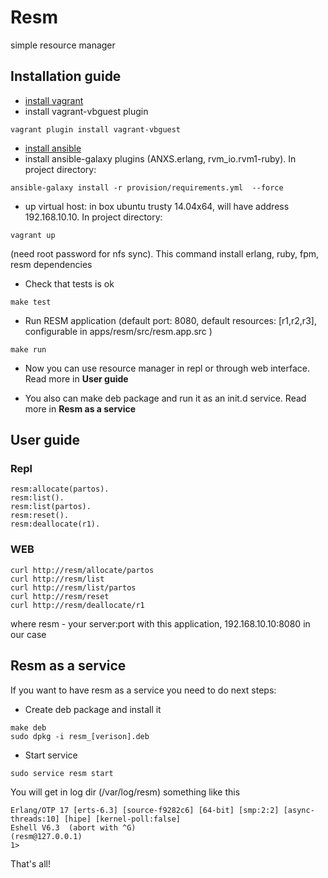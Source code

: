 # Resm
simple resource manager

## Installation guide
- [install vagrant](https://docs.vagrantup.com/v2/installation/index.html)
- install vagrant-vbguest plugin
```
vagrant plugin install vagrant-vbguest
```
-  [install ansible](http://docs.ansible.com/intro_installation.html)
- install ansible-galaxy plugins (ANXS.erlang, rvm_io.rvm1-ruby). In project directory:
```
ansible-galaxy install -r provision/requirements.yml  --force
```

- up virtual host: in box ubuntu trusty 14.04x64, will have address 192.168.10.10. In project directory:
```
vagrant up
```
(need root password for nfs sync).
This command install erlang, ruby, fpm, resm dependencies

- Check that tests is ok
```
make test
```
- Run RESM application (default port: 8080, default resources: [r1,r2,r3], configurable in apps/resm/src/resm.app.src )
```
make run
```

- Now you can use resource manager in repl or through web interface. Read more in **User guide**

- You also can make deb package and run it as an init.d service. Read more in **Resm as a service**

## User guide

### Repl
```
resm:allocate(partos).
resm:list().
resm:list(partos).
resm:reset().
resm:deallocate(r1).
```

### WEB
```
curl http://resm/allocate/partos
curl http://resm/list
curl http://resm/list/partos
curl http://resm/reset
curl http://resm/deallocate/r1
```
where resm - your server:port with this application,
192.168.10.10:8080 in our case

## Resm as a service

If you want to have resm as a service you need to do next steps:

* Create deb package and install it
```
make deb
sudo dpkg -i resm_[verison].deb
```
* Start service
```
sudo service resm start
```

You will get in log dir (/var/log/resm) something like this
```
Erlang/OTP 17 [erts-6.3] [source-f9282c6] [64-bit] [smp:2:2] [async-threads:10] [hipe] [kernel-poll:false]
Eshell V6.3  (abort with ^G)
(resm@127.0.0.1)
1>
```

That's all!

